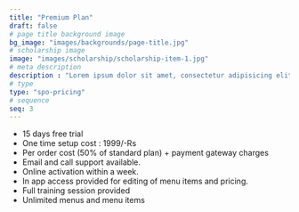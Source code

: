```yaml
---
title: "Premium Plan"
draft: false
# page title background image
bg_image: "images/backgrounds/page-title.jpg"
# scholarship image
image: "images/scholarship/scholarship-item-1.jpg"
# meta description
description : "Lorem ipsum dolor sit amet, consectetur adipisicing elit, sed do eiusmod tempor incididunt ut labore. dolore magna aliqua. Ut enim ad minim veniam, quis nostrud."
# type
type: "spo-pricing"
# sequence
seq: 3
---
```


*	15 days free trial 
*	One time setup cost : 1999/-Rs
*	Per order cost (50% of standard plan) + payment gateway charges
*	Email and call support available.
*	Online activation within a week.
*	In app access provided for editing of menu items and pricing.
*	Full training session provided 
*	Unlimited menus and menu items 


